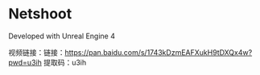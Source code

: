 # Netshoot

Developed with Unreal Engine 4

视频链接：链接：https://pan.baidu.com/s/1743kDzmEAFXukH9tDXQx4w?pwd=u3ih 
提取码：u3ih